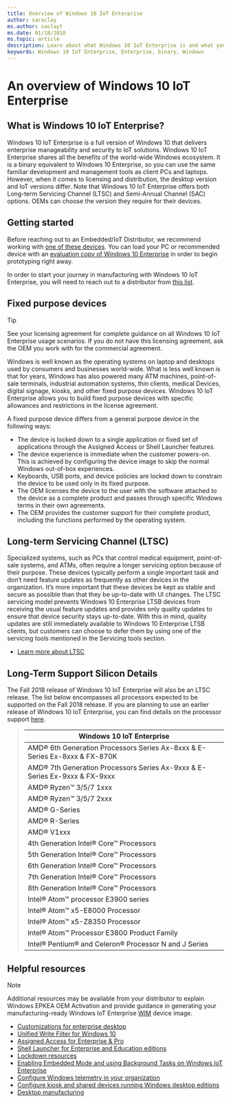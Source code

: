 ```yaml
---
title: Overview of Windows 10 IoT Enterprise
author: saraclay
ms.author: saclayt
ms.date: 01/18/2018
ms.topic: article
description: Learn about what Windows 10 IoT Enterprise is and what you can do with it.
keywords: Windows 10 IoT Enterprise, Enterprise, binary, Windows
---
```


# An overview of Windows 10 IoT Enterprise

## What is Windows 10 IoT Enterprise?
Windows 10 IoT Enterprise is a full version of Windows 10 that delivers enterprise manageability and security to IoT solutions. Windows 10 IoT Enterprise shares all the benefits of the world-wide Windows ecosystem. It is a binary equivalent to Windows 10 Enterprise, so you can use the same familiar development and management tools as client PCs and laptops.  However, when it comes to licensing and distribution, the desktop version and IoT versions differ. Note that Windows 10 IoT Enterprise offers both Long-term Servicing Channel (LTSC) and Semi-Annual Channel (SAC) options. OEMs can choose the version they require for their devices.

## Getting started 
Before reaching out to an Embedded/IoT Distributor, we recommend working with [one of these devices](https://solutionsdirectory.intel.com/solutions-directory/processors/736/processors/766/processors/782/processors/788/processors/869/processors/879/processors/883/processors/888/processors/1053/processors/1058/processors/1103/processors/1107/processors/1110/processors/1117/processors/1133/processors/1135/processors/1139/processors/1141/processors/1175/processors/1192/processors/1344/processors/1348/processors/1349/processors/1371/processors/1392/processors/1729/processors/2284). You can load your PC or recommended device with an [evaluation copy of Windows 10 Enterprise](https://www.microsoft.com/en-us/evalcenter/evaluate-windows-10-enterprise) in order to begin prototyping right away.  

In order to start your journey in manufacturing with Windows 10 IoT Enterprise, you will need to reach out to a distributor from [this list](http://wincom.blob.core.windows.net/documents/Windows_IoT_Distributor_Information.pdf).   

## Fixed purpose devices 

> [!TIP]
> See your licensing agreement for complete guidance on all Windows 10 IoT Enterprise usage scenarios. If you do not have this licensing agreement, ask the OEM you work with for the commercial agreement. 

Windows is well known as the operating systems on laptop and desktops used by consumers and businesses world-wide.  What is less well known is that for years, Windows has also powered many ATM machines, point-of-sale terminals, industrial automation systems, thin clients, medical Devices, digital signage, kiosks, and other fixed purpose devices.  Windows 10 IoT Enterprise allows you to build fixed purpose devices with specific allowances and restrictions in the license agreement.  

A fixed purpose device differs from a general purpose device in the following ways:  
* The device is locked down to a single application or fixed set of applications through the Assigned Access or Shell Launcher features.  
* The device experience is immediate when the customer powers-on. This is achieved by configuring the device image to skip the normal Windows out-of-box experiences. 
* Keyboards, USB ports, and device policies are locked down to constrain the device to be used only in its fixed purpose.  
* The OEM licenses the device to the user with the software attached to the device as a complete product and passes through specific Windows terms in their own agreements.
* The OEM provides the customer support for their complete product, including the functions performed by the operating system.

## Long-term Servicing Channel (LTSC)

Specialized systems, such as PCs that control medical equipment, point-of-sale systems, and ATMs, often require a longer servicing option because of their purpose. These devices typically perform a single important task and don’t need feature updates as frequently as other devices in the organization. It’s more important that these devices be kept as stable and secure as possible than that they be up-to-date with UI changes. The LTSC servicing model prevents Windows 10 Enterprise LTSB devices from receiving the usual feature updates and provides only quality updates to ensure that device security stays up-to-date. With this in mind, quality updates are still immediately available to Windows 10 Enterprise LTSB clients, but customers can choose to defer them by using one of the servicing tools mentioned in the Servicing tools section.

* [Learn more about LTSC](https://docs.microsoft.com/windows/deployment/update/waas-overview#long-term-servicing-channel)

## Long-Term Support Silicon Details

The Fall 2018 release of Windows 10 IoT Enterprise will also be an LTSC release. The list below encompasses all processors expected to be supported on the Fall 2018 release. If you are planning to use an earlier release of Windows 10 IoT Enterprise, you can find details on the processor support [here](https://docs.microsoft.com/windows-hardware/design/minimum/windows-processor-requirements#windows-iot-enterprise--embedded-processor-table).

> | Windows 10 IoT Enterprise  |
> |-------------|
> | AMD® 6th Generation Processors Series Ax-8xxx & E-Series Ex-8xxx & FX-870K | 
> | AMD® 7th Generation Processors Series Ax-9xxx & E-Series Ex-9xxx & FX-9xxx | 
> | AMD® Ryzen™ 3/5/7 1xxx | 
> | AMD® Ryzen™ 3/5/7 2xxx | 
> | AMD® G-Series | 
> | AMD® R-Series | 
> | AMD® V1xxx | 
> | 4th Generation Intel® Core™ Processors | 
> | 5th Generation Intel® Core™ Processors |
> | 6th Generation Intel® Core™ Processors |
> | 7th Generation Intel® Core™ Processors |
> | 8th Generation Intel® Core™ Processors |
> | Intel® Atom™ processor E3900 series |
> | Intel® Atom™ x5-E8000 Processor |
> | Intel® Atom™ x5-Z8350 Processor |
> | Intel® Atom™ Processor E3800 Product Family |
> | Intel® Pentium® and Celeron® Processor N and J Series |

## Helpful resources
> [!NOTE]
> Additional resources may be available from your distributor to explain Windows EPKEA OEM Activation and provide guidance in generating your manufacturing-ready Windows IoT Enterprise [WIM](https://msdn.microsoft.com/library/windows/desktop/dd861280.aspx) device image.

* [Customizations for enterprise desktop](https://docs.microsoft.com/windows-hardware/customize/enterprise/enterprise-custom-portal)
* [Unified Write Filter for Windows 10](https://docs.microsoft.com/windows-hardware/customize/enterprise/unified-write-filter)
* [Assigned Access for Enterprise & Pro](https://docs.microsoft.com/windows-hardware/customize/enterprise/assigned-access)
* [Shell Launcher for Enterprise and Education editions](https://docs.microsoft.com/windows-hardware/customize/enterprise/shell-launcher)
* [Lockdown resources](https://docs.microsoft.com/windows-hardware/customize/enterprise/create-a-kiosk-image) 
* [Enabling Embedded Mode and using Background Tasks on Windows IoT Enterprise](https://docs.microsoft.com/windows/iot-core/develop-your-app/embeddedmode)
* [Configure Windows telemetry in your organization](https://docs.microsoft.com/windows/configuration/configure-windows-telemetry-in-your-organization )
* [Configure kiosk and shared devices running Windows desktop editions](https://docs.microsoft.com/windows/configuration/kiosk-shared-pc)
* [Desktop manufacturing](https://docs.microsoft.com/windows-hardware/manufacture/desktop/)
